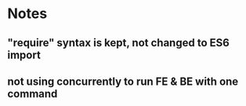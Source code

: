 # Notes

## "require" syntax is kept, not changed to ES6 import

## not using concurrently to run FE & BE with one command
